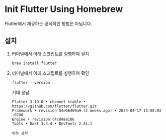 # Init Flutter Using Homebrew

Flutter에서 제공하는 공식적인 방법은 아닙니다.

## 설치

1. 터미널에서 아래 스크립트를 실행하여 설치
   ```
   brew install flutter
   ```
2. 터미널에서 아래 스크립트를 실행하여 확인
   ```
   flutter --version
   ```
   기대 응답
   ```
   Flutter 3.19.6 • channel stable • https://github.com/flutter/flutter.git
   Framework • revision 54e66469a9 (2 weeks ago) • 2024-04-17 13:08:03 -0700
   Engine • revision c4cd48e186
   Tools • Dart 3.3.4 • DevTools 2.31.1
   
   이하 생략
   ```